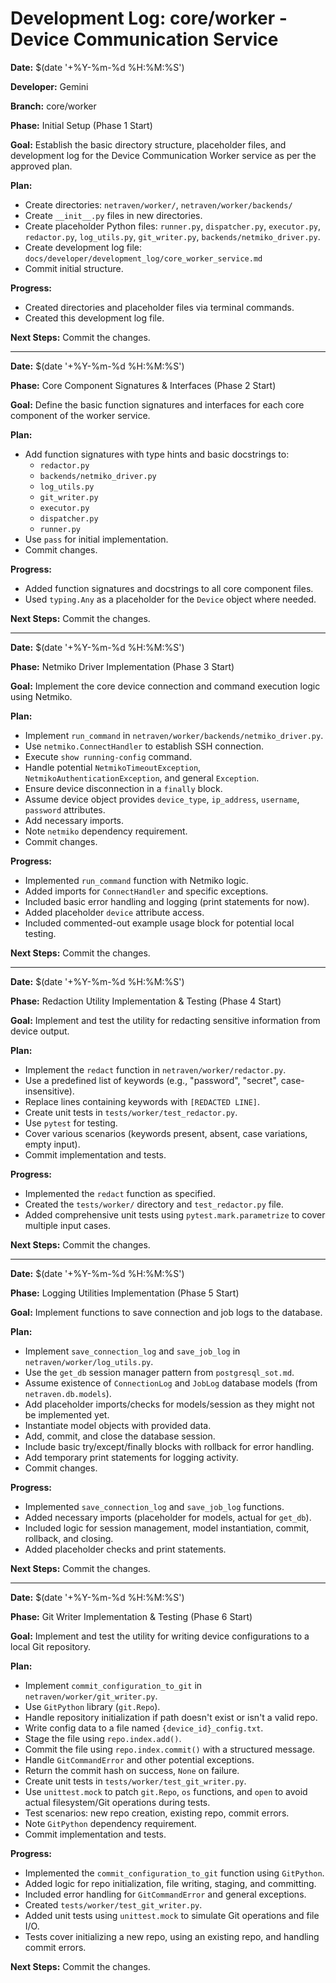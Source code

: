 # Development Log: core/worker - Device Communication Service

**Date:** $(date '+%Y-%m-%d %H:%M:%S')

**Developer:** Gemini

**Branch:** core/worker

**Phase:** Initial Setup (Phase 1 Start)

**Goal:** Establish the basic directory structure, placeholder files, and development log for the Device Communication Worker service as per the approved plan.

**Plan:**
- Create directories: `netraven/worker/`, `netraven/worker/backends/`
- Create `__init__.py` files in new directories.
- Create placeholder Python files: `runner.py`, `dispatcher.py`, `executor.py`, `redactor.py`, `log_utils.py`, `git_writer.py`, `backends/netmiko_driver.py`.
- Create development log file: `docs/developer/development_log/core_worker_service.md`
- Commit initial structure.

**Progress:**
- Created directories and placeholder files via terminal commands.
- Created this development log file.

**Next Steps:** Commit the changes.

---

**Date:** $(date '+%Y-%m-%d %H:%M:%S')

**Phase:** Core Component Signatures & Interfaces (Phase 2 Start)

**Goal:** Define the basic function signatures and interfaces for each core component of the worker service.

**Plan:**
- Add function signatures with type hints and basic docstrings to:
    - `redactor.py`
    - `backends/netmiko_driver.py`
    - `log_utils.py`
    - `git_writer.py`
    - `executor.py`
    - `dispatcher.py`
    - `runner.py`
- Use `pass` for initial implementation.
- Commit changes.

**Progress:**
- Added function signatures and docstrings to all core component files.
- Used `typing.Any` as a placeholder for the `Device` object where needed.

**Next Steps:** Commit the changes.

---

**Date:** $(date '+%Y-%m-%d %H:%M:%S')

**Phase:** Netmiko Driver Implementation (Phase 3 Start)

**Goal:** Implement the core device connection and command execution logic using Netmiko.

**Plan:**
- Implement `run_command` in `netraven/worker/backends/netmiko_driver.py`.
- Use `netmiko.ConnectHandler` to establish SSH connection.
- Execute `show running-config` command.
- Handle potential `NetmikoTimeoutException`, `NetmikoAuthenticationException`, and general `Exception`.
- Ensure device disconnection in a `finally` block.
- Assume device object provides `device_type`, `ip_address`, `username`, `password` attributes.
- Add necessary imports.
- Note `netmiko` dependency requirement.
- Commit changes.

**Progress:**
- Implemented `run_command` function with Netmiko logic.
- Added imports for `ConnectHandler` and specific exceptions.
- Included basic error handling and logging (print statements for now).
- Added placeholder `device` attribute access.
- Included commented-out example usage block for potential local testing.

**Next Steps:** Commit the changes.

---

**Date:** $(date '+%Y-%m-%d %H:%M:%S')

**Phase:** Redaction Utility Implementation & Testing (Phase 4 Start)

**Goal:** Implement and test the utility for redacting sensitive information from device output.

**Plan:**
- Implement the `redact` function in `netraven/worker/redactor.py`.
- Use a predefined list of keywords (e.g., "password", "secret", case-insensitive).
- Replace lines containing keywords with `[REDACTED LINE]`.
- Create unit tests in `tests/worker/test_redactor.py`.
- Use `pytest` for testing.
- Cover various scenarios (keywords present, absent, case variations, empty input).
- Commit implementation and tests.

**Progress:**
- Implemented the `redact` function as specified.
- Created the `tests/worker/` directory and `test_redactor.py` file.
- Added comprehensive unit tests using `pytest.mark.parametrize` to cover multiple input cases.

**Next Steps:** Commit the changes.

---

**Date:** $(date '+%Y-%m-%d %H:%M:%S')

**Phase:** Logging Utilities Implementation (Phase 5 Start)

**Goal:** Implement functions to save connection and job logs to the database.

**Plan:**
- Implement `save_connection_log` and `save_job_log` in `netraven/worker/log_utils.py`.
- Use the `get_db` session manager pattern from `postgresql_sot.md`.
- Assume existence of `ConnectionLog` and `JobLog` database models (from `netraven.db.models`).
- Add placeholder imports/checks for models/session as they might not be implemented yet.
- Instantiate model objects with provided data.
- Add, commit, and close the database session.
- Include basic try/except/finally blocks with rollback for error handling.
- Add temporary print statements for logging activity.
- Commit changes.

**Progress:**
- Implemented `save_connection_log` and `save_job_log` functions.
- Added necessary imports (placeholder for models, actual for `get_db`).
- Included logic for session management, model instantiation, commit, rollback, and closing.
- Added placeholder checks and print statements.

**Next Steps:** Commit the changes.

---

**Date:** $(date '+%Y-%m-%d %H:%M:%S')

**Phase:** Git Writer Implementation & Testing (Phase 6 Start)

**Goal:** Implement and test the utility for writing device configurations to a local Git repository.

**Plan:**
- Implement `commit_configuration_to_git` in `netraven/worker/git_writer.py`.
- Use `GitPython` library (`git.Repo`).
- Handle repository initialization if path doesn't exist or isn't a valid repo.
- Write config data to a file named `{device_id}_config.txt`.
- Stage the file using `repo.index.add()`.
- Commit the file using `repo.index.commit()` with a structured message.
- Handle `GitCommandError` and other potential exceptions.
- Return the commit hash on success, `None` on failure.
- Create unit tests in `tests/worker/test_git_writer.py`.
- Use `unittest.mock` to patch `git.Repo`, `os` functions, and `open` to avoid actual filesystem/Git operations during tests.
- Test scenarios: new repo creation, existing repo, commit errors.
- Note `GitPython` dependency requirement.
- Commit implementation and tests.

**Progress:**
- Implemented the `commit_configuration_to_git` function using `GitPython`.
- Added logic for repo initialization, file writing, staging, and committing.
- Included error handling for `GitCommandError` and general exceptions.
- Created `tests/worker/test_git_writer.py`.
- Added unit tests using `unittest.mock` to simulate Git operations and file I/O.
- Tests cover initializing a new repo, using an existing repo, and handling commit errors.

**Next Steps:** Commit the changes.
